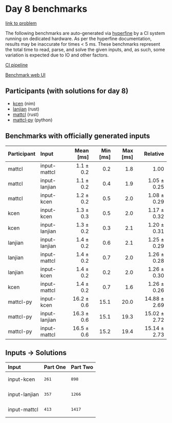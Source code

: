 # Day 8 benchmarks

[link to problem](https://adventofcode.com/2024/day/8)

The following benchmarks are auto-generated via
[hyperfine](https://github.com/sharkdp/hyperfine) by a CI system running on
dedicated hardware. As per the hyperfine documentation, results may be
inaccurate for times < 5 ms. These benchmarks represent the total time to read,
parse, and solve the given inputs, and, as such, some variation is expected due
to IO and other factors.

[CI pipeline](http://ci.papercode.net:8080/teams/main/pipelines/aoc2024)

[Benchmark web UI](https://aoc.ancalagon.black)


## Participants (with solutions for day 8)

- [kcen](https://github.com/kcen/aoc2024) (nim)
- [lanjian](https://github.com/lanjian/aoc-2024) (rust)
- [mattcl](https://github.com/mattcl/aoc2024) (rust)
- [mattcl-py](https://github.com/mattcl/aoc2024-py) (python)


## Benchmarks with officially generated inputs

| Participant | Input | Mean [ms] | Min [ms] | Max [ms] | Relative |
|:---|:---|---:|---:|---:|---:|
| mattcl | input-mattcl | 1.1 ± 0.2 | 0.2 | 1.8 | 1.00 |
| mattcl | input-lanjian | 1.1 ± 0.2 | 0.4 | 1.9 | 1.05 ± 0.25 |
| mattcl | input-kcen | 1.2 ± 0.2 | 0.5 | 2.0 | 1.08 ± 0.29 |
| kcen | input-kcen | 1.3 ± 0.3 | 0.5 | 2.0 | 1.17 ± 0.32 |
| kcen | input-lanjian | 1.3 ± 0.2 | 0.3 | 2.1 | 1.20 ± 0.31 |
| lanjian | input-lanjian | 1.4 ± 0.2 | 0.6 | 2.1 | 1.25 ± 0.29 |
| lanjian | input-mattcl | 1.4 ± 0.2 | 0.7 | 2.0 | 1.26 ± 0.28 |
| lanjian | input-kcen | 1.4 ± 0.2 | 0.2 | 2.0 | 1.26 ± 0.30 |
| kcen | input-mattcl | 1.4 ± 0.2 | 0.7 | 1.6 | 1.26 ± 0.26 |
| mattcl-py | input-kcen | 16.2 ± 0.6 | 15.1 | 20.0 | 14.88 ± 2.69 |
| mattcl-py | input-lanjian | 16.3 ± 0.6 | 15.1 | 19.3 | 15.02 ± 2.72 |
| mattcl-py | input-mattcl | 16.5 ± 0.6 | 15.2 | 19.4 | 15.14 ± 2.73 |


## Inputs -> Solutions

| Input | Part One | Part Two |
|:---|:---|:---|
|input-kcen|<pre>261</pre>|<pre>898</pre>|
|input-lanjian|<pre>357</pre>|<pre>1266</pre>|
|input-mattcl|<pre>413</pre>|<pre>1417</pre>|